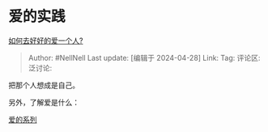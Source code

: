 # 爱的实践

[如何去好好的爱一个人?](https://www.zhihu.com/question/23045101/answer/3481846296)

> Author: #NellNell
> Last update: [编辑于 2024-04-28]
> Link:
> Tag:
> 评论区:
> 泛讨论:

把那个人想成是自己。

另外，了解爱是什么：

[爱的系列](https://link.zhihu.com/?target=https%3A//dao-lu.com/category/loveseries/)
